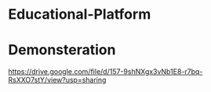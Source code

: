 # Educational-Platform

# Demonsteration

https://drive.google.com/file/d/157-9shNXgx3vNb1E8-r7bq-RsXXO7stY/view?usp=sharing
